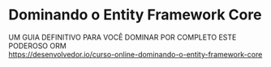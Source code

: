 # Dominando o Entity Framework Core
UM GUIA DEFINITIVO PARA VOCÊ DOMINAR POR COMPLETO ESTE PODEROSO ORM<br>
https://desenvolvedor.io/curso-online-dominando-o-entity-framework-core
